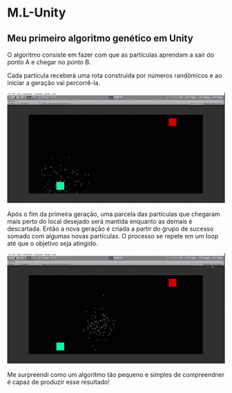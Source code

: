 # M.L-Unity

## Meu primeiro algoritmo genético em Unity

O algoritmo consiste em fazer com que as partículas aprendam a sair do ponto A e chegar no ponto B.

Cada partícula receberá uma rota construída por números randômicos e ao iniciar a geração vai percorrê-la.

![Primeira Geração](https://github.com/MayaraFreitas/M.L-Unity/blob/master/img/git-1.gif)

Após o fim da primeira geração, uma parcela das partículas que chegaram mais perto do local desejado será mantida enquanto as demais é descartada. Então a nova geração é criada a partir do grupo de sucesso somado com algumas novas partículas. O processo se repete em um loop até que o objetivo seja atingido.

![Ultimas Gerações](https://github.com/MayaraFreitas/M.L-Unity/blob/master/img/git-2.gif)

Me surpreendi como um algoritmo tão pequeno e simples de compreendner é capaz de produzir esse resultado!
